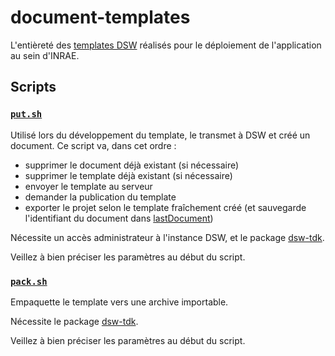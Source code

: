 # document-templates

L'entièreté des [templates DSW](https://guide.ds-wizard.org/en/latest/application/document-templates/index.html)
réalisés pour le déploiement de l'application au sein d'INRAE.

## Scripts

### [`put.sh`](scripts/put.sh)

Utilisé lors du développement du template, le transmet
à DSW et créé un document. 
Ce script va, dans cet ordre :
 - supprimer le document déjà existant (si nécessaire)
 - supprimer le template déjà existant (si nécessaire)
 - envoyer le template au serveur
 - demander la publication du template
 - exporter le projet selon le template fraîchement créé
   (et sauvegarde l'identifiant du document dans [lastDocument](scripts/lastDocument))

Nécessite un accès administrateur à l'instance DSW, et le
package [dsw-tdk](https://pypi.org/project/dsw-tdk/3.24.0/).

Veillez à bien préciser les paramètres au début du script.

### [`pack.sh`](scripts/pack.sh)

Empaquette le template vers une archive importable.

Nécessite le package [dsw-tdk](https://pypi.org/project/dsw-tdk/3.24.0/).

Veillez à bien préciser les paramètres au début du script.
